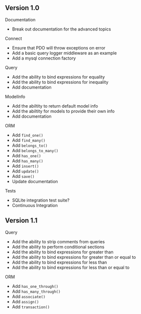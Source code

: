 Version 1.0
-----------
Documentation
- Break out documentation for the advanced topics

Connect
- Ensure that PDO will throw exceptions on error
- Add a basic query logger middleware as an example
- Add a mysql connection factory

Query
- Add the ability to bind expressions for equality
- Add the ability to bind expressions for inequality
- Add documentation

ModelInfo
- Add the abiltity to return default model info
- Add the abiltity for models to provide their own info
- Add documentation

ORM
- Add `find_one()`
- Add `find_many()`
- Add `belongs_to()`
- Add `belongs_to_many()`
- Add `has_one()`
- Add `has_many()`
- Add `insert()`
- Add `update()`
- Add `save()`
- Update documentation

Tests
- SQLite integration test suite?
- Continuous Integration

Version 1.1
-----------
Query
- Add the ability to strip comments from queries
- Add the ability to perform conditional sections
- Add the ability to bind expressions for greater than
- Add the ability to bind expressions for greater than or equal to
- Add the ability to bind expressions for less than
- Add the ability to bind expressions for less than or equal to

ORM
- Add `has_one_through()`
- Add `has_many_through()`
- Add `associate()`
- Add `assign()`
- Add `transaction()`
